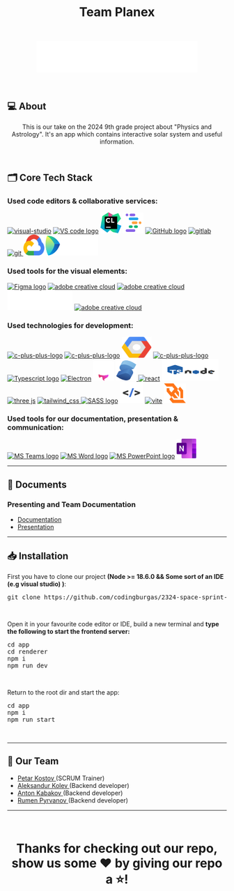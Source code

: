 <h1 align="center">Team Planex</h1>

<br>
<p align="center">
<img src="Images/svgexport-31.png"/>
</p>
<br>

## 💻 About
<p align="center">This is our take on the 2024 9th grade project about "Physics and Astrology". It's an app which contains interactive solar system and useful information.
</p>
<p align="center">


<br>

## 🗂️ Core Tech Stack

### Used code editors & collaborative services:

<p align="left" gap="10px">
<a href="https://visualstudio.microsoft.com/"><img width="48" height="48" src="https://img.icons8.com/fluency/48/visual-studio.png" alt="visual-studio"/></a>
<a href="https://code.visualstudio.com/"><img src="https://img.icons8.com/color/344/visual-studio-code-2019.png" alt="VS code logo" width=48px /></a>
<a href="https://code.visualstudio.com/"><img src="Images/clion.svg" alt="VS code logo" width=48px /></a>
<a href="https://code.visualstudio.com/"><img src="Images/idx.svg" alt="VS code logo" width=48px /></a>
<a href="https://github.com/"><img src="https://img.icons8.com/nolan/344/github.png" alt="GitHub logo" width=52px /></a>
<a href="https://about.gitlab.com/"><img width="48" height="48" src="https://img.icons8.com/color/48/gitlab.png" alt="gitlab"/>
<a href="https://git-scm.com/"><img width="48" height="48" src="https://img.icons8.com/color/48/git.png" alt="git"/> </a>
<a href="https://nodejs.org/en"><img width="48" height="48" src="Images/google-cloud.svg" alt="solid"/></a>
<a href="https://nodejs.org/en"><img width="120" height="45" src="Images/jetbrains.svg" alt="solid"/></a>
</p>

### Used tools for the visual elements:

<p align="left" gap="10px">
<a href="https://www.figma.com/"><img src="https://img.icons8.com/color/344/figma--v1.png" alt="Figma logo" width=48px/></a>
<a href="https://www.adobe.com/creativecloud.html"><img src="https://www.adobe.com/content/dam/shared/images/product-icons/svg/creative-cloud.svg" alt="adobe creative cloud" width=48px /></a>
<a href="https://marketplace.visualstudio.com/items?itemName=adpyke.codesnap"><img src="https://adpyke.gallerycdn.vsassets.io/extensions/adpyke/codesnap/1.3.4/1625238962906/Microsoft.VisualStudio.Services.Icons.Default" alt="adobe creative cloud" width=48px /></a>
<a href="https://marketplace.visualstudio.com/items?itemName=adpyke.codesnap"><img src="Images/qt-deisgn.svg" alt="adobe creative cloud" width=150px height="45" /></a>
<a href="https://marketplace.visualstudio.com/items?itemName=adpyke.codesnap"><img src="https://www.blender.org/wp-content/uploads/2020/07/blender_logo_no_socket_white.png" alt="adobe creative cloud" width=140px height="47" /></a>
</p>

### Used technologies for development:
<p align="left gap="10px">
    <a href="https://cplusplus.com/"><img width="48" height="48" src="https://img.icons8.com/fluency/48/c-plus-plus-logo.png" alt="c-plus-plus-logo"/></a>
    <a href="https://cplusplus.com/"><img width="68" height="48" src="https://upload.wikimedia.org/wikipedia/commons/e/e9/Opengl-logo.svg" alt="c-plus-plus-logo"/></a>
    <a href="https://cplusplus.com/"><img width="68" height="48" src="Images/gcp.svg" alt="c-plus-plus-logo"/></a>
    <a href="https://cplusplus.com/"><img width="60" height="48" src="https://upload.wikimedia.org/wikipedia/commons/0/0b/Qt_logo_2016.svg" alt="c-plus-plus-logo"/></a>
    <a href="https://www.typescriptlang.org/"><img src="https://upload.wikimedia.org/wikipedia/commons/thumb/4/4c/Typescript_logo_2020.svg/2048px-Typescript_logo_2020.svg.png" alt="Typescript logo" width=50px /></a>
    <a href="https://www.electronjs.org/"> <img width="48" height="48" src="https://uxwing.com/wp-content/themes/uxwing/download/brands-and-social-media/electron-icon.png" alt="Electron"></a>
    <a href="https://astro.build/"> <img width="48" height="45" alt="astro" src="Images/astro-icon-light-gradient.svg"></a>
    <a href="https://tailwindcss.com/"> <img width="48" height="48" src="Images/solid.svg" alt="tailwind_css" alt="Tailwind"/>
    <a href="https://reactjs.org/docs/getting-started.html"><img src="https://img.icons8.com/color/344/react-native.png" alt="react" width=48px /></a>
    <a href="https://nodejs.org/en/"><img src="https://raw.githubusercontent.com/TypeStrong/ts-node/HEAD/logo.svg?sanitize=true" alt="nodejs" width="130px" height="50px"/></a>
    <a href="https://threejs.org/"><img src="https://global.discourse-cdn.com/standard17/uploads/threejs/original/2X/e/e4f86d2200d2d35c30f7b1494e96b9595ebc2751.png" alt="three js" width=48px /></a>
    <a href="https://tailwindcss.com/"> <img width="48" height="48" src="https://img.icons8.com/fluency/48/tailwind_css.png" alt="tailwind_css" alt="Tailwind"/>
    <a href="https://sass-lang.com/"><img src="https://img.icons8.com/color/344/sass.png" alt="SASS logo" width=48px /></a>
    <a href="https://tailwindcss.com/"> <img width="54" height="48" src="Images/htmx.svg" alt="tailwind_css" alt="Tailwind"/></a>
    <a href="https://vitejs.dev/"><img src="https://vitejs.dev/logo.svg" alt="vite" width=48px /></a>
    <a href="https://vitejs.dev/"><img src="Images/web-socket.svg" alt="vite" width=50px height="45" /></a>
</p>

### Used tools for our documentation, presentation & communication:
<p align="left">
<a href="https://www.microsoft.com/en/microsoft-teams/group-chat-software"><img src="https://img.icons8.com/color/344/microsoft-teams.png" alt = "MS Teams logo" width=48px /></a>
<a href="https://www.microsoft.com/en-ww/microsoft-365/word"><img src="https://img.icons8.com/color/344/ms-word.png" alt="MS Word logo" width=48px /></a>
<a href="https://www.microsoft.com/en-ww/microsoft-365/powerpoint"><img src="https://img.icons8.com/color/344/ms-powerpoint.png" alt="MS PowerPoint logo" width=48px /></a>
<a href="https://www.microsoft.com/en-ww/microsoft-365/powerpoint"><img src="Images/onenote.svg" alt="MS PowerPoint logo" width=45px height="45" /></a>
</p>

<hr>

## 📄 Documents

### Presenting and Team Documentation

- [Documentation]()
- [Presentation]()

<hr>

## 📥 Installation
<p>First you have to clone our project <b>(Node >= 18.6.0 && Some sort of an IDE (e.g visual studio) )</b>: </p>
<pre>git clone https://github.com/codingburgas/2324-space-sprint-project-planex.git</pre>
<br>
<p>Open it in your favourite code editor or IDE, build a new terminal and <b>type the following to start the frontend server: </b> </p>
<pre>
cd app
cd renderer
npm i
npm run dev
</pre>
<br>
<p>Return to the root dir and start the app: </p>
<pre>
cd app
npm i
npm run start
</pre>
<br>
<hr>


## 🧒 Our Team

- <a href = "https://github.com/PTKostov22"> Petar Kostov </a> (SCRUM Trainer)
- <a href = "https://github.com/AMKolev22"> Aleksandur Kolev </a> (Backend developer)
- <a href = "https://github.com/ATKabakov22"> Anton Kabakov </a> (Backend developer)
- <a href = "https://github.com/RVParvanov22"> Rumen Pyrvanov </a> (Backend developer)







<hr>
<br>




<h1 align="center">Thanks for checking out our repo, show us some ❤️ by giving our repo a ⭐️!</h1>
